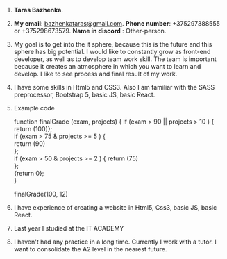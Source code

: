 1. **Taras Bazhenka**.
2. **My email**: bazhenkataras@gmail.com. **Phone number**: +375297388555 or +375298673579. **Name in discord** : Other-person.
3. My goal is to get into the it sphere, because this is the future and this sphere has big potential.
I would like to constantly grow as front-end developer, as well as to develop team work skill. 
The team is important because it creates an atmosphere in which you want to learn and develop. 
I like to see process and final result of my work.
4. I have some skills in Html5 and CSS3. Also I am familiar with the SASS preprocessor, Bootstrap 5, basic JS, basic React.
5. Example code    

   function finalGrade (exam, projects) { 
      if (exam > 90 || projects > 10 ) {   
      return (100)};  
      if (exam > 75 & projects >= 5 ) {  
      return (90)  
   };  
      if (exam > 50 & projects >= 2 ) { 
      return (75)  
   };  
   {return 0};  
   }  
  
   finalGrade(100, 12)

6. I have experience of creating a website in Html5, Css3, basic JS, basic React.
7. Last year I studied at the IT ACADEMY
8. I haven't had any practice in a long time. Currently I work with a tutor. I want to consolidate the A2 level in the nearest future.

